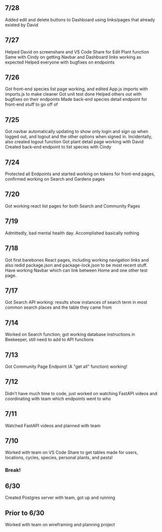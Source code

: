 ## 7/28
Added edit and delete buttons to Dashboard using links/pages that already existed by David

## 7/27
Helped David on screenshare and VS Code Share for Edit Plant function
Same with Cindy on getting Navbar and Dashboard links working as expected
Helped everyone with bugfixes on endpoints

## 7/26
Got front-end species list page working, and edited App.js imports with imports.js to make cleaner
Got unit test done
Helped others out with bugfixes on their endpoints
Made back-end species detail endpoint for front-end stuff to go off of

## 7/25
Got navbar automatically updating to show only login and sign up when logged out, and logout and the other options when signed in.
Incidentally, also created logout function
Got plant detail page working with David
Created back-end endpoint to list species with Cindy

## 7/24
Protected all Endpoints and started working on tokens for front-end pages, confirmed working on Search and Gardens pages

## 7/20
Got working react list pages for both Search and Community Pages

## 7/19
Admittedly, bad mental health day. Accomplished basically nothing

## 7/18
Got first barebones React pages, including working navigation links and also redid package.json and package-lock.json to be most recent stuff. Have working Navbar which can link between Home and one other test page.

## 7/17
Got Search API working: results show instances of search term in most common search places and the table they came from

## 7/14
Worked on Search function; got working database instructions in Beekeeper, still need to add to API functions

## 7/13
Got Community Page Endpoint (A "get all" function) working!

## 7/12
Didn't have much time to code, just worked on watching FastAPI videos and coordinating with team which endpoints went to who

## 7/11
Watched FastAPI videos and planned with team

## 7/10
Worked with team on VS Code Share to get tables made for users, locations, cycles, species, personal plants, and pests!

### Break!

## 6/30
Created Postgres server with team, got up and running

## Prior to 6/30
Worked with team on wireframing and planning project
